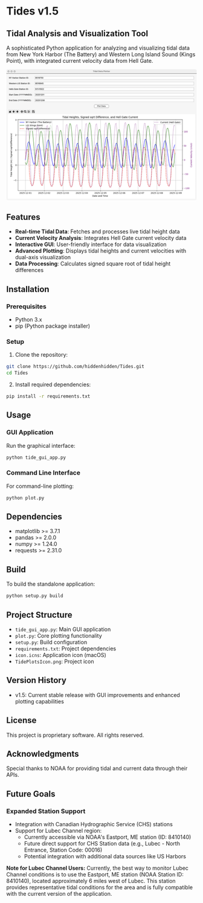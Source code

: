 # Tides v1.5
## Tidal Analysis and Visualization Tool

A sophisticated Python application for analyzing and visualizing tidal data from New York Harbor (The Battery) and Western Long Island Sound (Kings Point), with integrated current velocity data from Hell Gate.

![Tides Application Screenshot](tides.png)

## Features

- **Real-time Tidal Data**: Fetches and processes live tidal height data
- **Current Velocity Analysis**: Integrates Hell Gate current velocity data
- **Interactive GUI**: User-friendly interface for data visualization
- **Advanced Plotting**: Displays tidal heights and current velocities with dual-axis visualization
- **Data Processing**: Calculates signed square root of tidal height differences

## Installation

### Prerequisites
- Python 3.x
- pip (Python package installer)

### Setup

1. Clone the repository:
```bash
git clone https://github.com/hiddenhidden/Tides.git
cd Tides
```

2. Install required dependencies:
```bash
pip install -r requirements.txt
```

## Usage

### GUI Application
Run the graphical interface:
```bash
python tide_gui_app.py
```

### Command Line Interface
For command-line plotting:
```bash
python plot.py
```

## Dependencies

- matplotlib >= 3.7.1
- pandas >= 2.0.0
- numpy >= 1.24.0
- requests >= 2.31.0

## Build

To build the standalone application:
```bash
python setup.py build
```

## Project Structure

- `tide_gui_app.py`: Main GUI application
- `plot.py`: Core plotting functionality
- `setup.py`: Build configuration
- `requirements.txt`: Project dependencies
- `icon.icns`: Application icon (macOS)
- `TidePlotsIcon.png`: Project icon

## Version History

- v1.5: Current stable release with GUI improvements and enhanced plotting capabilities

## License

This project is proprietary software. All rights reserved.

## Acknowledgments

Special thanks to NOAA for providing tidal and current data through their APIs. 

## Future Goals

### Expanded Station Support
- Integration with Canadian Hydrographic Service (CHS) stations
- Support for Lubec Channel region:
  - Currently accessible via NOAA's Eastport, ME station (ID: 8410140)
  - Future direct support for CHS Station data (e.g., Lubec - North Entrance, Station Code: 00016)
  - Potential integration with additional data sources like US Harbors

**Note for Lubec Channel Users:** Currently, the best way to monitor Lubec Channel conditions is to use the Eastport, ME station (NOAA Station ID: 8410140), located approximately 6 miles west of Lubec. This station provides representative tidal conditions for the area and is fully compatible with the current version of the application. 